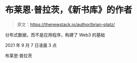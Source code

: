 # 布莱恩·普拉茨，《新书库》的作者

> 原文：<https://thenewstack.io/author/brian-platz/>

分布式数据，而不是应用程序，构建了 Web3 的基础

2021 年 9 月 7 日凌晨 3 点

布莱恩·普拉茨